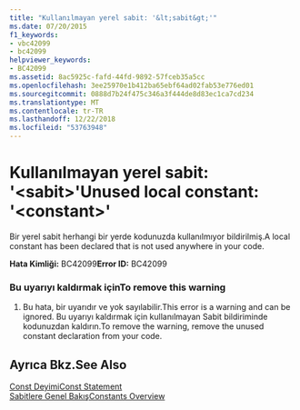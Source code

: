 ```yaml
---
title: "Kullanılmayan yerel sabit: '&lt;sabit&gt;'"
ms.date: 07/20/2015
f1_keywords:
- vbc42099
- bc42099
helpviewer_keywords:
- BC42099
ms.assetid: 8ac5925c-fafd-44fd-9892-57fceb35a5cc
ms.openlocfilehash: 3ee25970e1b412ba65ebf64ad02fab53e776ed01
ms.sourcegitcommit: 0888d7b24f475c346a3f444de8d83ec1ca7cd234
ms.translationtype: MT
ms.contentlocale: tr-TR
ms.lasthandoff: 12/22/2018
ms.locfileid: "53763948"
---
```

# <a name="unused-local-constant-ltconstantgt"></a><span data-ttu-id="ce919-102">Kullanılmayan yerel sabit: '&lt;sabit&gt;'</span><span class="sxs-lookup"><span data-stu-id="ce919-102">Unused local constant: '&lt;constant&gt;'</span></span>
<span data-ttu-id="ce919-103">Bir yerel sabit herhangi bir yerde kodunuzda kullanılmıyor bildirilmiş.</span><span class="sxs-lookup"><span data-stu-id="ce919-103">A local constant has been declared that is not used anywhere in your code.</span></span>  
  
 <span data-ttu-id="ce919-104">**Hata Kimliği:** BC42099</span><span class="sxs-lookup"><span data-stu-id="ce919-104">**Error ID:** BC42099</span></span>  
  
### <a name="to-remove-this-warning"></a><span data-ttu-id="ce919-105">Bu uyarıyı kaldırmak için</span><span class="sxs-lookup"><span data-stu-id="ce919-105">To remove this warning</span></span>  
  
1.  <span data-ttu-id="ce919-106">Bu hata, bir uyarıdır ve yok sayılabilir.</span><span class="sxs-lookup"><span data-stu-id="ce919-106">This error is a warning and can be ignored.</span></span> <span data-ttu-id="ce919-107">Bu uyarıyı kaldırmak için kullanılmayan Sabit bildiriminde kodunuzdan kaldırın.</span><span class="sxs-lookup"><span data-stu-id="ce919-107">To remove the warning, remove the unused constant declaration from your code.</span></span>  
  
## <a name="see-also"></a><span data-ttu-id="ce919-108">Ayrıca Bkz.</span><span class="sxs-lookup"><span data-stu-id="ce919-108">See Also</span></span>  
 [<span data-ttu-id="ce919-109">Const Deyimi</span><span class="sxs-lookup"><span data-stu-id="ce919-109">Const Statement</span></span>](../../visual-basic/language-reference/statements/const-statement.md)  
 [<span data-ttu-id="ce919-110">Sabitlere Genel Bakış</span><span class="sxs-lookup"><span data-stu-id="ce919-110">Constants Overview</span></span>](../../visual-basic/programming-guide/language-features/constants-enums/constants-overview.md)

